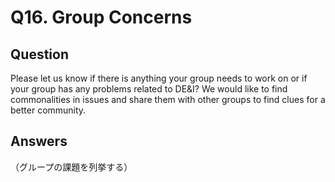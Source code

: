 # Q16. Group Concerns

## Question

Please let us know if there is anything your group needs to work on or if your group has any problems related to DE&I?
We would like to find commonalities in issues and share them with other groups to find clues for a better community.

## Answers

（グループの課題を列挙する）